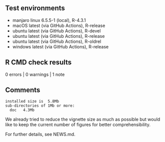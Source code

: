 ## Test environments

* manjaro linux 6.5.5-1 (local), R-4.3.1
* macOS latest (via GitHub Actions), R-release
* ubuntu latest (via GitHub Actions), R-devel
* ubuntu latest (via GitHub Actions), R-release
* ubuntu latest (via GitHub Actions), R-oldrel
* windows latest (via GitHub Actions), R-release


## R CMD check results

0 errors | 0 warnings | 1 note


## Comments

    installed size is  5.8Mb
    sub-directories of 1Mb or more:
      doc   4.3Mb

We already tried to reduce the vignette size as much as possible but would like
to keep the current number of figures for better comprehensibility.

For further details, see NEWS.md.
